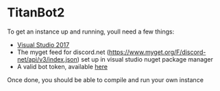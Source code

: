 # TitanBot2

To get an instance up and running, youll need a few things:

- [Visual Studio 2017](https://www.visualstudio.com/downloads/)
- The myget feed for discord.net (https://www.myget.org/F/discord-net/api/v3/index.json) set up in visual studio nuget package manager
- A valid bot token, available [here](https://discordapp.com/developers/applications/me)

Once done, you should be able to compile and run your own instance
